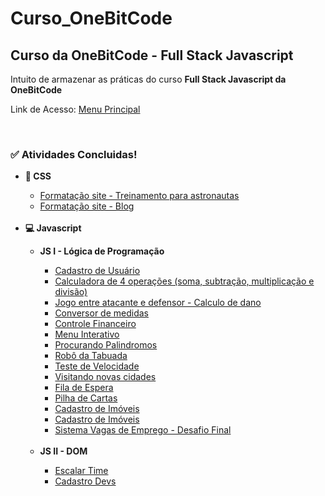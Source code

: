 # Curso_OneBitCode
<h2>Curso da OneBitCode - Full Stack Javascript</h2>
<p>
Intuito de armazenar as práticas do curso <strong>Full Stack Javascript da OneBitCode</strong>
</p>
<p>Link de Acesso: <a href="https://gustarc.github.io/Curso_OneBitCode/">Menu Principal</a></p>
<br>

<h3>&#9989 <strong>Atividades Concluidas!</strong></h3>
    <ul>
        <li><strong>&#127912 CSS</strong></li>
            <ul>
                <li><a href="https://gustarc.github.io/Curso_OneBitCode/Modulo_CSS/Exercicio_TreinamentoAstronautas/index.html" target="_blank">Formatação site - Treinamento para astronautas</a></li>
                <li><a href="https://gustarc.github.io/Curso_OneBitCode/Modulo_CSS/Exercicio_RecriandoSite_Blog/index.html" target="_blank">Formatação site - Blog</a></li>
            </ul>
            <br>
        <li><strong>&#128187 Javascript</strong></li>
            <ul>
                <li><strong>JS I - Lógica de Programação</strong></li>
                <ul>
                    <li><a href="https://gustarc.github.io/Curso_OneBitCode/Modulo_Javascript/Exercicio_CadastroDeUsuario/index.html" target="_blank">Cadastro de Usuário</a></li>
                    <li><a href="https://gustarc.github.io/Curso_OneBitCode/Modulo_Javascript/Exercicio_Calculador4Op/index.html" target="_blank">Calculadora de 4 operações (soma, subtração, multiplicação e divisão)</a></li>
                    <li><a href="https://gustarc.github.io/Curso_OneBitCode/Modulo_Javascript/Exercicio_CalculoDeDano/index.html" target="_blank">Jogo entre atacante e defensor - Calculo de dano</a></li>
                    <li><a href="https://gustarc.github.io/Curso_OneBitCode/Modulo_Javascript/Exercicio_CalculoDeMedidas/index.html" target="_blank">Conversor de medidas</a></li>
                    <li><a href="https://gustarc.github.io/Curso_OneBitCode/Modulo_Javascript/Exercicio_ControleFinanceiro/index.html" target="_blank">Controle Financeiro</a></li>
                    <li><a href="https://gustarc.github.io/Curso_OneBitCode/Modulo_Javascript/Exercicio_MenuInterativo/index.html" target="_blank">Menu Interativo</a></li>
                    <li><a href="https://gustarc.github.io/Curso_OneBitCode/Modulo_Javascript/Exercicio_ProcurandoPalindromos/index.html" target="_blank">Procurando Palindromos</a></li>
                    <li><a href="https://gustarc.github.io/Curso_OneBitCode/Modulo_Javascript/Exercicio_RoboDaTabuada/index.html" target="_blank">Robô da Tabuada</a></li>
                    <li><a href="https://gustarc.github.io/Curso_OneBitCode/Modulo_Javascript/Exercicio_TesteDeVelocidade/index.html" target="_blank">Teste de Velocidade</a></li>
                    <li><a href="https://gustarc.github.io/Curso_OneBitCode/Modulo_Javascript/Exercicio_VisitandoNovasCidades/index.html" target="_blank">Visitando novas cidades</a></li>
                    <li><a href="https://gustarc.github.io/Curso_OneBitCode/Modulo_Javascript/Exercicio_FilaDeEspera/index.html" target="_blank">Fila de Espera</a></li>
                    <li><a href="https://gustarc.github.io/Curso_OneBitCode/Modulo_Javascript/Exercicio_PilhaDeCartas/index.html" target="_blank">Pilha de Cartas</a></li>
                    <li><a href="https://gustarc.github.io/Curso_OneBitCode/Modulo_Javascript/Exercicio_CadastroDeImoveis/index.html">Cadastro de Imóveis</a></li>
                    <li><a href="https://gustarc.github.io/Curso_OneBitCode/Modulo_Javascript/Exercicio_CalculadoraGeometrica/index.html">Cadastro de Imóveis</a></li>
                    <li><a href="https://gustarc.github.io/Curso_OneBitCode/Modulo_Javascript/Exercicio_SistemaVagasDeEmprego-DesafioFinal/index.html">Sistema Vagas de Emprego - Desafio Final</a></li>
                </ul>
                <br>
                <li><strong>JS II - DOM</strong></li>
                <ul>
                    <li><a href="https://gustarc.github.io/Curso_OneBitCode/Modulo_DOM/Exercicio_EscalacaoTime/index.html">Escalar Time</a></li>
                    <li><a href="https://gustarc.github.io/Curso_OneBitCode/Modulo_DOM/Exercicio_CadastroDev/index.html">Cadastro Devs</a></li>
                </ul>
            </ul>
    </ul>
